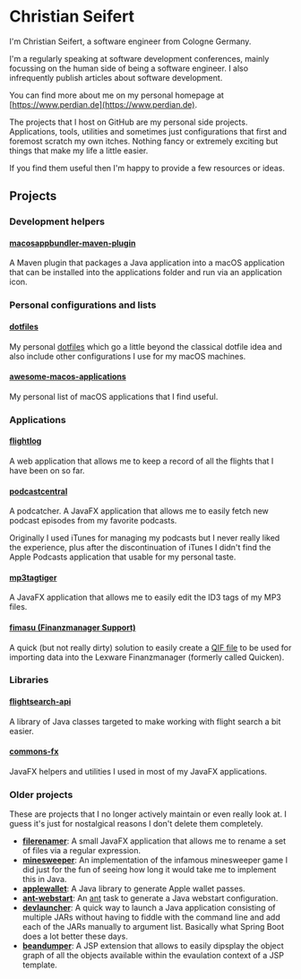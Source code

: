 # Christian Seifert

I'm Christian Seifert, a software engineer from Cologne Germany.

I'm a regularly speaking at software development conferences, mainly focussing on the human side of being a software engineer.
I also infrequently publish articles about software development.

You can find more about me on my personal homepage at [https://www.perdian.de](https://www.perdian.de).

The projects that I host on GitHub are my personal side projects.
Applications, tools, utilities and sometimes just configurations that first and foremost scratch my own itches.
Nothing fancy or extremely exciting but things that make my life a little easier.

If you find them useful then I'm happy to provide a few resources or ideas.

## Projects

### Development helpers

#### [macosappbundler-maven-plugin](https://github.com/perdian/macosappbundler-maven-plugin)

A Maven plugin that packages a Java application into a macOS application that can be installed into the applications folder and run via an application icon.

### Personal configurations and lists

#### [dotfiles](https://github.com/perdian/dotfiles)

My personal [dotfiles](https://wiki.archlinux.org/index.php/Dotfiles) which go a little beyond the classical dotfile idea and also include other configurations I use for my macOS machines.

#### [awesome-macos-applications](https://github.com/perdian/awesome-macos-applications)

My personal list of macOS applications that I find useful.

### Applications

#### [flightlog](https://github.com/perdian/flightlog)

A web application that allows me to keep a record of all the flights that I have been on so far.

#### [podcastcentral](https://github.com/perdian/podcastcentral)

A podcatcher.
A JavaFX application that allows me to easily fetch new podcast episodes from my favorite podcasts.

Originally I used iTunes for managing my podcasts but I never really liked the experience, plus after the discontinuation of iTunes I didn't find the Apple Podcasts application that usable for my personal taste.

#### [mp3tagtiger](https://github.com/perdian/mp3tagtiger)

A JavaFX application that allows me to easily edit the ID3 tags of my MP3 files.

#### [fimasu (Finanzmanager Support)](https://github.com/perdian/fimasu)

A quick (but not really dirty) solution to easily create a [QIF file](https://de.wikipedia.org/wiki/Quicken_Interchange_Format) to be used for importing data into the Lexware Finanzmanager (formerly called Quicken).

### Libraries

#### [flightsearch-api](https://github.com/perdian/flightsearch-api)

A library of Java classes targeted to make working with flight search a bit easier.

#### [commons-fx](https://github.com/perdian/commons-fx)

JavaFX helpers and utilities I used in most of my JavaFX applications.

### Older projects

These are projects that I no longer actively maintain or even really look at.
I guess it's just for nostalgical reasons I don't delete them completely.

* **[filerenamer](https://github.com/perdian/filerenamer)**: A small JavaFX application that allows me to rename a set of files via a regular expression.
* **[minesweeper](https://github.com/perdian/minesweeper)**: An implementation of the infamous minesweeper game I did just for the fun of seeing how long it would take me to implement this in Java.
* **[applewallet](https://github.com/perdian/applewallet)**: A Java library to generate Apple wallet passes.
* **[ant-webstart](https://github.com/perdian/ant-webstart])**: An [ant](https://ant.apache.org) task to generate a Java webstart configuration.
* **[devlauncher](https://github.com/perdian/devlauncher)**: A quick way to launch a Java application consisting of multiple JARs without having to fiddle with the command line and add each of the JARs manually to argument list. Basically what Spring Boot does a lot better these days.
* **[beandumper](https://github.com/perdian/beandumper)**: A JSP extension that allows to easily dipsplay the object graph of all the objects available within the evaulation context of a JSP template.
